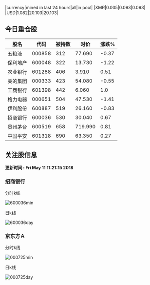 |currency|mined in last 24 hours|all|in pool|
|XMR|0.005|0.093|0.093|
|USD|1.082|20.103|20.103|

## 今日重仓股 

|股名|代码|被持数|时价|涨跌%|
|---|---|---|---|---|
|五粮液|000858|312|77.690|-0.37|
|保利地产|600048|322|13.730|-1.22|
|农业银行|601288|406|3.910|0.51|
|美的集团|000333|423|54.080|-0.55|
|工商银行|601398|442|6.060|1.0|
|格力电器|000651|504|47.530|-1.41|
|伊利股份|600887|519|26.160|-0.83|
|招商银行|600036|530|30.040|0.67|
|贵州茅台|600519|658|719.990|0.81|
|中国平安|601318|690|63.350|0.27|

## 关注股信息
**更新时间 : Fri May 11 11:21:15 2018**
### 招商银行 
分时k线

![600036min](http://image.sinajs.cn/newchart/min/n/sh600036.gif)

日k线

![600036day](http://image.sinajs.cn/newchart/daily/n/sh600036.gif)

### 京东方Ａ 
分时k线

![000725min](http://image.sinajs.cn/newchart/min/n/sz000725.gif)

日k线

![000725day](http://image.sinajs.cn/newchart/daily/n/sz000725.gif)
